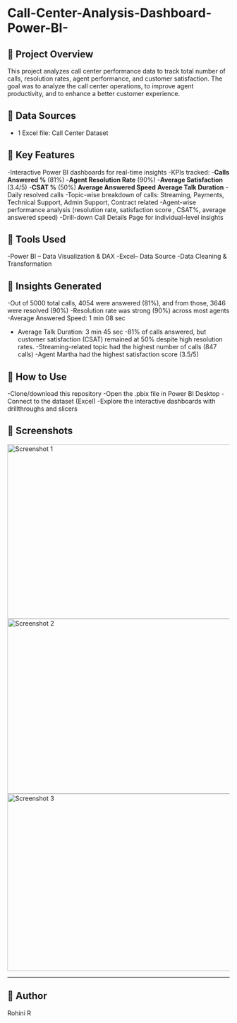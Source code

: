 # Call-Center-Analysis-Dashboard-Power-BI-
## 🔹 Project Overview
This project analyzes call center performance data to track total number of calls, resolution rates, agent performance, and customer satisfaction. The goal was to analyze the call center operations, to improve agent productivity, and to enhance a better customer experience.

## 🔹 Data Sources
- 1 Excel file: Call Center Dataset

 ## 🔹 Key Features
-Interactive Power BI dashboards for real-time insights
-KPIs tracked:
-**Calls Answered %** (81%)
-**Agent Resolution Rate** (90%)
-**Average Satisfaction** (3.4/5)
-**CSAT %** (50%)
**Average Answered Speed**
**Average Talk Duration**
-Daily resolved calls
-Topic-wise breakdown of calls: Streaming, Payments, Technical Support, Admin Support, Contract related
-Agent-wise performance analysis (resolution rate, satisfaction score , CSAT%, average answered speed)
-Drill-down Call Details Page for individual-level insights

## 🔹 Tools Used
-Power BI – Data Visualization & DAX
-Excel– Data Source
-Data Cleaning & Transformation

## 🔹 Insights Generated
-Out of 5000 total calls, 4054 were answered (81%), and from those, 3646 were resolved (90%)
-Resolution rate was strong (90%) across most agents
-Average Answered Speed: 1 min 08 sec
- Average Talk Duration: 3 min 45 sec
-81% of calls answered, but customer satisfaction (CSAT) remained at 50% despite high resolution rates.
-Streaming-related topic had the highest number of calls (847 calls)
-Agent Martha had the highest satisfaction score (3.5/5)

## 🔹 How to Use
-Clone/download this repository
-Open the .pbix file in Power BI Desktop
-Connect to the dataset (Excel)
-Explore the interactive dashboards with drillthroughs and slicers

## 🔹 Screenshots 
<img width="707" height="395" alt="Screenshot 1" src="https://github.com/user-attachments/assets/fa1bc7eb-a3be-4849-a81b-d6b5775f01d7" />
<img width="706" height="396" alt="Screenshot 2" src="https://github.com/user-attachments/assets/ee43cc23-0d8c-48ce-8304-3dd51f9dd7c4" />
<img width="689" height="401" alt="Screenshot 3" src="https://github.com/user-attachments/assets/2b93c7e7-d92c-4c3f-b839-c6d2cb38bc30" />

--------------------------

## 🔹 Author
Rohini R
